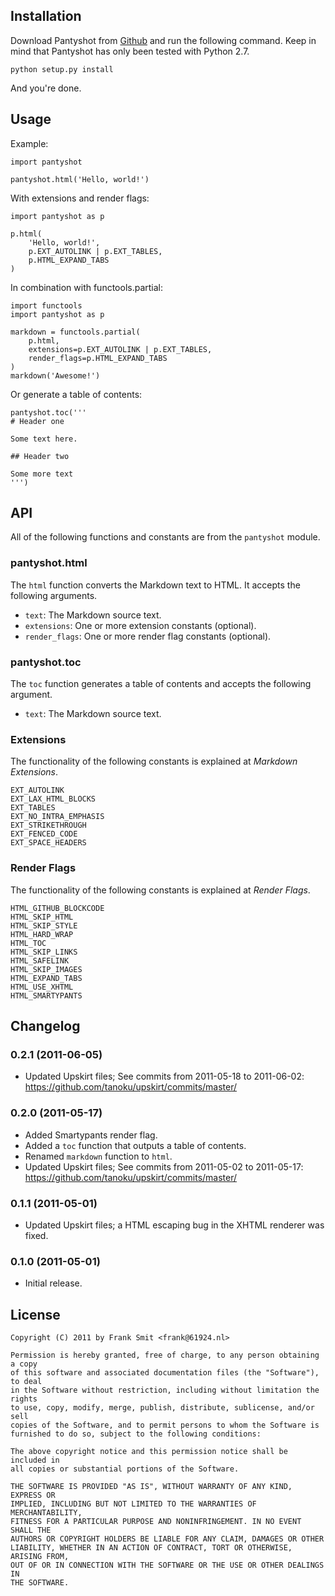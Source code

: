 ## Installation

Download Pantyshot from [Github][1] and run the following command. Keep in mind
that Pantyshot has only been tested with Python 2.7.

    python setup.py install

And you're done.


 [1]: https://github.com/FSX/pantyshot


## Usage

Example:

    import pantyshot

    pantyshot.html('Hello, world!')

With extensions and render flags:

    import pantyshot as p

    p.html(
        'Hello, world!',
        p.EXT_AUTOLINK | p.EXT_TABLES,
        p.HTML_EXPAND_TABS
    )

In combination with functools.partial:

    import functools
    import pantyshot as p

    markdown = functools.partial(
        p.html,
        extensions=p.EXT_AUTOLINK | p.EXT_TABLES,
        render_flags=p.HTML_EXPAND_TABS
    )
    markdown('Awesome!')

Or generate a table of contents:

    pantyshot.toc('''
    # Header one

    Some text here.

    ## Header two

    Some more text
    ''')


## API

All of the following functions and constants are from the `pantyshot` module.


### pantyshot.html

The `html` function converts the Markdown text to HTML. It accepts the following arguments.

 * `text`: The Markdown source text.
 * `extensions`: One or more extension constants (optional).
 * `render_flags`: One or more render flag constants (optional).


### pantyshot.toc

The `toc` function generates a table of contents and accepts the following argument.

 * `text`: The Markdown source text.


### Extensions

The functionality of the following constants is explained at *Markdown Extensions*.

    EXT_AUTOLINK
    EXT_LAX_HTML_BLOCKS
    EXT_TABLES
    EXT_NO_INTRA_EMPHASIS
    EXT_STRIKETHROUGH
    EXT_FENCED_CODE
    EXT_SPACE_HEADERS


### Render Flags

The functionality of the following constants is explained at *Render Flags*.


    HTML_GITHUB_BLOCKCODE
    HTML_SKIP_HTML
    HTML_SKIP_STYLE
    HTML_HARD_WRAP
    HTML_TOC
    HTML_SKIP_LINKS
    HTML_SAFELINK
    HTML_SKIP_IMAGES
    HTML_EXPAND_TABS
    HTML_USE_XHTML
    HTML_SMARTYPANTS


## Changelog

### 0.2.1 (2011-06-05)

* Updated Upskirt files; See commits from 2011-05-18 to 2011-06-02:
  https://github.com/tanoku/upskirt/commits/master/

### 0.2.0 (2011-05-17)

 * Added Smartypants render flag.
 * Added a `toc` function that outputs a table of contents.
 * Renamed `markdown` function to `html`.
 * Updated Upskirt files; See commits from 2011-05-02 to 2011-05-17:
   https://github.com/tanoku/upskirt/commits/master/


### 0.1.1 (2011-05-01)

 * Updated Upskirt files; a HTML escaping bug in the XHTML renderer was fixed.


### 0.1.0 (2011-05-01)

 * Initial release.


## License

    Copyright (C) 2011 by Frank Smit <frank@61924.nl>

    Permission is hereby granted, free of charge, to any person obtaining a copy
    of this software and associated documentation files (the "Software"), to deal
    in the Software without restriction, including without limitation the rights
    to use, copy, modify, merge, publish, distribute, sublicense, and/or sell
    copies of the Software, and to permit persons to whom the Software is
    furnished to do so, subject to the following conditions:

    The above copyright notice and this permission notice shall be included in
    all copies or substantial portions of the Software.

    THE SOFTWARE IS PROVIDED "AS IS", WITHOUT WARRANTY OF ANY KIND, EXPRESS OR
    IMPLIED, INCLUDING BUT NOT LIMITED TO THE WARRANTIES OF MERCHANTABILITY,
    FITNESS FOR A PARTICULAR PURPOSE AND NONINFRINGEMENT. IN NO EVENT SHALL THE
    AUTHORS OR COPYRIGHT HOLDERS BE LIABLE FOR ANY CLAIM, DAMAGES OR OTHER
    LIABILITY, WHETHER IN AN ACTION OF CONTRACT, TORT OR OTHERWISE, ARISING FROM,
    OUT OF OR IN CONNECTION WITH THE SOFTWARE OR THE USE OR OTHER DEALINGS IN
    THE SOFTWARE.
